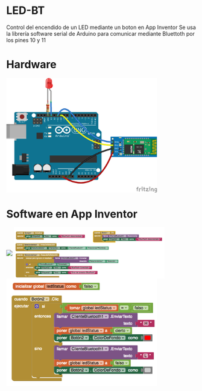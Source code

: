 # LED-BT

Control del encendido de un LED mediante un boton en App Inventor
Se usa la librería software serial de Arduino para comunicar mediante Bluettoth por los pines 10 y 11

# Hardware
<img src="Bluetooth-LED-SS_bb.png" width="400" align="center">

# Software en App Inventor
<img src="DiseñoApp.png" width="400" align="center">
<img src="conexionBT.png" width="400" align="center">
<img src="codigoApp.png" width="400" align="center">
